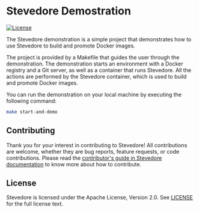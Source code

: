 # Stevedore Demostration

[![License](https://img.shields.io/badge/License-Apache_2.0-blue.svg)](https://opensource.org/licenses/Apache-2.0)

The Stevedore demonstration is a simple project that demonstrates how to use Stevedore to build and promote Docker images.

The project is provided by a Makefile that guides the user through the demonstration. The demonstration starts an environment with a Docker registry and a Git server, as well as a container that runs Stevedore. All the actions are performed by the Stevedore container, which is used to build and promote Docker images.

You can run the demonstration on your local machine by executing the following command:

```bash
make start-and-demo
```

## Contributing

Thank you for your interest in contributing to Stevedore! All contributions are welcome, whether they are bug reports, feature requests, or code contributions. Please read the [contributor's guide in Stevedore documentation](https://gostevedore.github.io/docs/contribution-guidelines/) to know more about how to contribute.

## License

Stevedore is licensed under the Apache License, Version 2.0. See [LICENSE](LICENSE) for the full license text.
